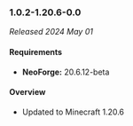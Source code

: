 ### 1.0.2-1.20.6-0.0

_Released 2024 May 01_

#### Requirements
- **NeoForge:** 20.6.12-beta

#### Overview

- Updated to Minecraft 1.20.6